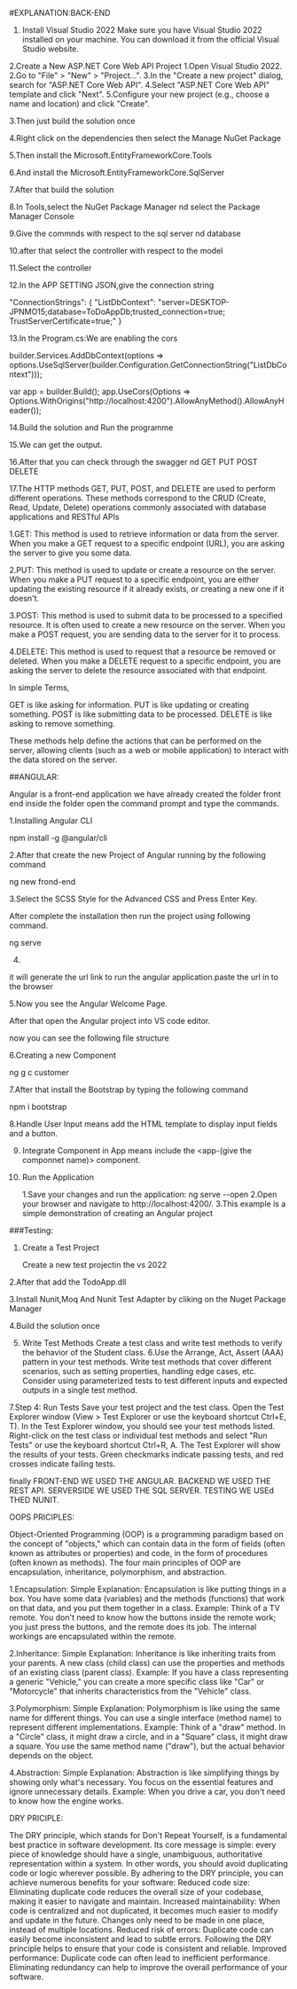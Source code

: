 #EXPLANATION:BACK-END
1. Install Visual Studio 2022
Make sure you have Visual Studio 2022 installed on your machine. You can download it from the official Visual Studio website.

2.Create a New ASP.NET Core Web API Project
     1.Open Visual Studio 2022.
     2.Go to "File" > "New" > "Project...".
     3.In the "Create a new project" dialog, search for "ASP.NET Core Web API".
     4.Select "ASP.NET Core Web API" template and click "Next".
     5.Configure your new project (e.g., choose a name and location) and click "Create".

3.Then just build the solution once

4.Right click on the dependencies then select the Manage NuGet Package

5.Then install the Microsoft.EntityFrameworkCore.Tools

6.And install the  Microsoft.EntityFrameworkCore.SqlServer

7.After that build the solution

8.In Tools,select the NuGet Package Manager nd select the Package Manager Console

9.Give the commnds with respect to the sql server nd database

10.after that select the controller with respect to the model

11.Select the controller 

12.In the APP SETTING JSON,give the connection string


"ConnectionStrings": {
    "ListDbContext": "server=DESKTOP-JPNMO15;database=ToDoAppDb;trusted_connection=true; TrustServerCertificate=true;"
  }


13.In the Program.cs:We are enabling the cors


builder.Services.AddDbContext<ListDbContext>(options =>
   options.UseSqlServer(builder.Configuration.GetConnectionString("ListDbContext")));

var app = builder.Build();
app.UseCors(Options => Options.WithOrigins("http://localhost:4200").AllowAnyMethod().AllowAnyHeader());


14.Build the solution and Run the programme

15.We can get the output.

16.After that you can check through the swagger nd GET PUT POST DELETE 

17.The HTTP methods GET, PUT, POST, and DELETE are used to perform different operations. These methods correspond to the CRUD (Create, Read, Update, Delete) operations commonly associated with database applications and RESTful APIs


1.GET: This method is used to retrieve information or data from the server. When you make a GET request to a specific endpoint (URL), you are asking the server to give you some data.

2.PUT: This method is used to update or create a resource on the server. When you make a PUT request to a specific endpoint, you are either updating the existing resource if it already exists, or creating a new one if it doesn't.

3.POST: This method is used to submit data to be processed to a specified resource. It is often used to create a new resource on the server. When you make a POST request, you are sending data to the server for it to process.

4.DELETE: This method is used to request that a resource be removed or deleted. When you make a DELETE request to a specific endpoint, you are asking the server to delete the resource associated with that endpoint.

In simple Terms,
   
GET is like asking for information.
PUT is like updating or creating something.
POST is like submitting data to be processed.
DELETE is like asking to remove something.

These methods help define the actions that can be performed on the server, allowing clients (such as a web or mobile application) to interact with the data stored on the server.

##ANGULAR:

 Angular is a front-end application we have already created the folder front end inside the folder open the command prompt and type the commands.

1.Installing Angular CLI

npm install -g @angular/cli

2.After that create the new Project of Angular running by the following command

ng new frond-end

3.Select the SCSS Style for the Advanced CSS and Press Enter Key.

After complete the installation then run the project using following command.

ng serve

4.
it will generate the url link to run the angular application.paste the url in to the browser

5.Now you see the Angular Welcome Page.

After that open the Angular project into VS code editor.

now you can see the following file structure

6.Creating a new Component 

ng g c customer

7.After that install the Bootstrap by typing the following command

npm i bootstrap

8.Handle User Input means add the HTML template to display input fields and a button.

9. Integrate Component in App means include the <app-(give the componnet name)> component.

10. Run the Application

     1.Save your changes and run the application: ng serve --open
     2.Open your browser and navigate to http://localhost:4200/.
     3.This example is a simple demonstration of creating an Angular project

###Testing:

1. Create a Test Project
    
    Create a new test projectin the vs 2022

2.After that add the TodoApp.dll 

3.Install Nunit,Moq And Nunit Test Adapter by cliking on the Nuget Package Manager

4.Build the solution once

5. Write Test Methods
Create a test class and write test methods to verify the behavior of the Student class.
6.Use the Arrange, Act, Assert (AAA) pattern in your test methods.
Write test methods that cover different scenarios, such as setting properties, handling edge cases, etc.
Consider using parameterized tests to test different inputs and expected outputs in a single test method.

7.Step 4: Run Tests
Save your test project and the test class.
Open the Test Explorer window (View > Test Explorer or use the keyboard shortcut Ctrl+E, T).
In the Test Explorer window, you should see your test methods listed.
Right-click on the test class or individual test methods and select "Run Tests" or use the keyboard shortcut Ctrl+R, A.
The Test Explorer will show the results of your tests. Green checkmarks indicate passing tests, and red crosses indicate failing tests.

finally
      FRONT-END WE USED THE ANGULAR.
      BACKEND WE USED THE REST API.
      SERVERSIDE WE USED THE SQL SERVER.
      TESTING WE USEd THED NUNIT.

OOPS PRICIPLES:

Object-Oriented Programming (OOP) is a programming paradigm based on the concept of "objects," which can contain data in the form of fields (often known as attributes or properties) and code, in the form of procedures (often known as methods). The four main principles of OOP are encapsulation, inheritance, polymorphism, and abstraction.

1.Encapsulation:
Simple Explanation: Encapsulation is like putting things in a box. You have some data (variables) and the methods (functions) that work on that data, and you put them together in a class.
Example: Think of a TV remote. You don't need to know how the buttons inside the remote work; you just press the buttons, and the remote does its job. The internal workings are encapsulated within the remote.

2.Inheritance:
Simple Explanation: Inheritance is like inheriting traits from your parents. A new class (child class) can use the properties and methods of an existing class (parent class).
Example: If you have a class representing a generic "Vehicle," you can create a more specific class like "Car" or "Motorcycle" that inherits characteristics from the "Vehicle" class.

3.Polymorphism:
Simple Explanation: Polymorphism is like using the same name for different things. You can use a single interface (method name) to represent different implementations.
Example: Think of a "draw" method. In a "Circle" class, it might draw a circle, and in a "Square" class, it might draw a square. You use the same method name ("draw"), but the actual behavior depends on the object.

4.Abstraction:
Simple Explanation: Abstraction is like simplifying things by showing only what's necessary. You focus on the essential features and ignore unnecessary details.
Example: When you drive a car, you don't need to know how the engine works. 

DRY PRICIPLE:

The DRY principle, which stands for Don't Repeat Yourself, is a fundamental best practice in software development. Its core message is simple: every piece of knowledge should have a single, unambiguous, authoritative representation within a system. In other words, you should avoid duplicating code or logic wherever possible.
By adhering to the DRY principle, you can achieve numerous benefits for your software:
Reduced code size: Eliminating duplicate code reduces the overall size of your codebase, making it easier to navigate and maintain.
Increased maintainability: When code is centralized and not duplicated, it becomes much easier to modify and update in the future. Changes only need to be made in one place, instead of multiple locations.
Reduced risk of errors: Duplicate code can easily become inconsistent and lead to subtle errors. Following the DRY principle helps to ensure that your code is consistent and reliable.
Improved performance: Duplicate code can often lead to inefficient performance. Eliminating redundancy can help to improve the overall performance of your software.



